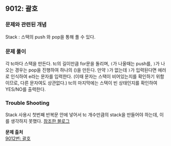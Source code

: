 ## 9012: 괄호
### 문제와 관련된 개념
Stack : 스택의 push 와 pop을 통해 풀 수 있다.
### 문제 풀이
각 tc마다 스택을 만든다. tc의 길이만큼 for문을 돌리며, `(`가 나올때는 push를, `)`가 나오는 경우는 pop을 진행하여 하나의 ()을 만든다. 만약 `)`가 없는데 `)`가 입력된다면 에러로 인식하여 e라는 문자를 입력한다. (이때 문자는 스택이 비어있는지를 확인하기 위함이므로, 다른 문자여도 상관없다.) tc의 마지막에는 스택이 빈 상태인지를 확인하여 YES/NO를 출력한다.
### Trouble Shooting
Stack 사용시 첫번째 반복문 안에 넣어서 tc 개수만큼의 stack을 만들어야 하는데, 이를 생각하지 못했다. [참조한 블로그](https://cokes.tistory.com/98)  

**문제 출처**  
[9012번: 괄호](https://www.acmicpc.net/problem/9012)